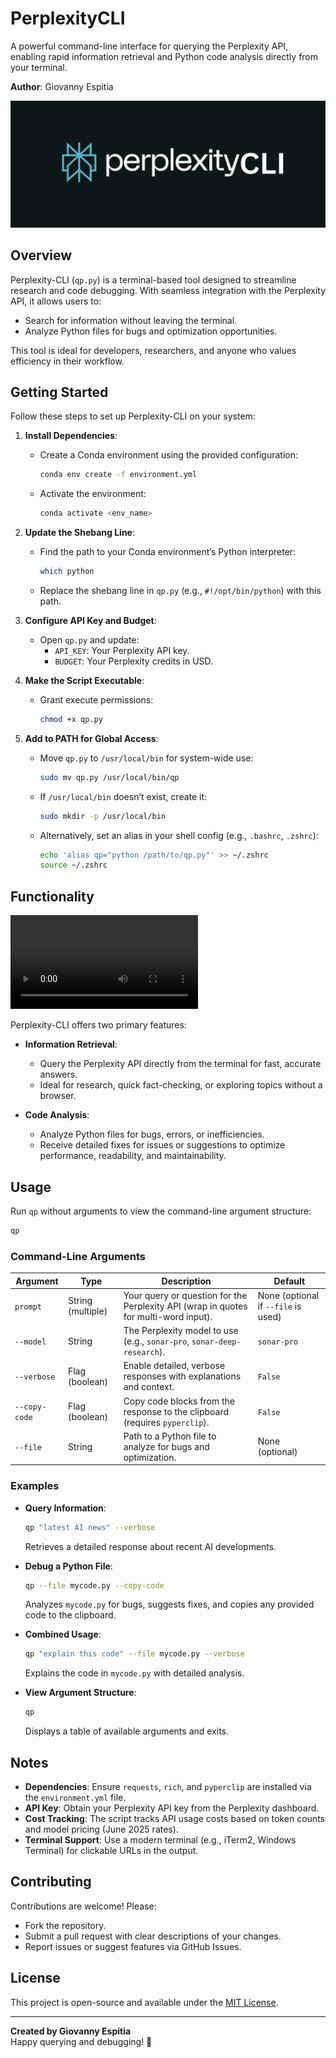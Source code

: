 # PerplexityCLI

A powerful command-line interface for querying the Perplexity API, enabling rapid information retrieval and Python code analysis directly from your terminal.

**Author**: Giovanny Espitia

![Perplexity-CLI Banner](./docs/assets/banner.png)

## Overview

Perplexity-CLI (`qp.py`) is a terminal-based tool designed to streamline research and code debugging. With seamless integration with the Perplexity API, it allows users to:
- Search for information without leaving the terminal.
- Analyze Python files for bugs and optimization opportunities.

This tool is ideal for developers, researchers, and anyone who values efficiency in their workflow.

## Getting Started

Follow these steps to set up Perplexity-CLI on your system:

1. **Install Dependencies**:
   - Create a Conda environment using the provided configuration:
     ```bash
     conda env create -f environment.yml
     ```
   - Activate the environment:
     ```bash
     conda activate <env_name>
     ```

2. **Update the Shebang Line**:
   - Find the path to your Conda environment’s Python interpreter:
     ```bash
     which python
     ```
   - Replace the shebang line in `qp.py` (e.g., `#!/opt/bin/python`) with this path.

3. **Configure API Key and Budget**:
   - Open `qp.py` and update:
     - `API_KEY`: Your Perplexity API key.
     - `BUDGET`: Your Perplexity credits in USD.

4. **Make the Script Executable**:
   - Grant execute permissions:
     ```bash
     chmod +x qp.py
     ```

5. **Add to PATH for Global Access**:
   - Move `qp.py` to `/usr/local/bin` for system-wide use:
     ```bash
     sudo mv qp.py /usr/local/bin/qp
     ```
   - If `/usr/local/bin` doesn’t exist, create it:
     ```bash
     sudo mkdir -p /usr/local/bin
     ```
   - Alternatively, set an alias in your shell config (e.g., `.bashrc`, `.zshrc`):
     ```bash
     echo 'alias qp="python /path/to/qp.py"' >> ~/.zshrc
     source ~/.zshrc
     ```

## Functionality

<video src="./docs/assets/demo.mp4" controls></video>

Perplexity-CLI offers two primary features:

- **Information Retrieval**:
  - Query the Perplexity API directly from the terminal for fast, accurate answers.
  - Ideal for research, quick fact-checking, or exploring topics without a browser.

- **Code Analysis**:
  - Analyze Python files for bugs, errors, or inefficiencies.
  - Receive detailed fixes for issues or suggestions to optimize performance, readability, and maintainability.

## Usage

Run `qp` without arguments to view the command-line argument structure:

```bash
qp
```

### Command-Line Arguments

| Argument     | Type            | Description                                                                 | Default                     |
|--------------|-----------------|-----------------------------------------------------------------------------|-----------------------------|
| `prompt`     | String (multiple) | Your query or question for the Perplexity API (wrap in quotes for multi-word input). | None (optional if `--file` is used) |
| `--model`    | String          | The Perplexity model to use (e.g., `sonar-pro`, `sonar-deep-research`).      | `sonar-pro`                 |
| `--verbose`  | Flag (boolean)  | Enable detailed, verbose responses with explanations and context.            | `False`                     |
| `--copy-code`| Flag (boolean)  | Copy code blocks from the response to the clipboard (requires `pyperclip`).  | `False`                     |
| `--file`     | String          | Path to a Python file to analyze for bugs and optimization.                  | None (optional)             |

### Examples

- **Query Information**:
  ```bash
  qp "latest AI news" --verbose
  ```
  Retrieves a detailed response about recent AI developments.

- **Debug a Python File**:
  ```bash
  qp --file mycode.py --copy-code
  ```
  Analyzes `mycode.py` for bugs, suggests fixes, and copies any provided code to the clipboard.

- **Combined Usage**:
  ```bash
  qp "explain this code" --file mycode.py --verbose
  ```
  Explains the code in `mycode.py` with detailed analysis.

- **View Argument Structure**:
  ```bash
  qp
  ```
  Displays a table of available arguments and exits.

## Notes

- **Dependencies**: Ensure `requests`, `rich`, and `pyperclip` are installed via the `environment.yml` file.
- **API Key**: Obtain your Perplexity API key from the Perplexity dashboard.
- **Cost Tracking**: The script tracks API usage costs based on token counts and model pricing (June 2025 rates).
- **Terminal Support**: Use a modern terminal (e.g., iTerm2, Windows Terminal) for clickable URLs in the output.

## Contributing

Contributions are welcome! Please:
- Fork the repository.
- Submit a pull request with clear descriptions of your changes.
- Report issues or suggest features via GitHub Issues.

## License

This project is open-source and available under the [MIT License](LICENSE).

---

**Created by Giovanny Espitia**  
Happy querying and debugging! 🚀
